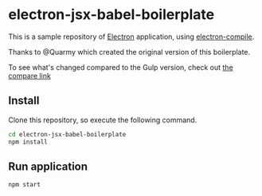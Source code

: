 # electron-jsx-babel-boilerplate

This is a sample repository of [Electron](http://electron.atom.io/) application, using [electron-compile](https://github.com/electron/electron-compile).

Thanks to @Quarmy which created the original version of this boilerplate.

To see what's changed compared to the Gulp version, check out [the compare link](https://github.com/Quramy/electron-jsx-babel-boilerplate/compare/master...paulcbetts:master)

## Install

Clone this repository, so execute the following command.

```sh
cd electron-jsx-babel-boilerplate
npm install
```

## Run application

```sh
npm start
```
